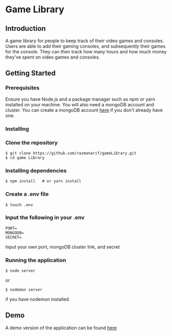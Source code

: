 # Game Library

## Introduction
A game library for people to keep track of their video games and consoles. Users are able to add their gaming consoles, and subsequently their games for the console. They can then track how many hours and how much money they've spent on video games and consoles.

## Getting Started


### Prerequisites
Ensure you have Node.js and a package manager such as npm or yarn installed on your machine. You will also need a mongoDB account and cluster. You can create a mongoDB account [here](https://www.mongodb.com) if you don't already have one.


### Installing

### Clone the repository
```
$ git clone https://github.com/razmanarif/gameLibrary.git
$ cd game Library
```

### Installing dependencies
```
$ npm install   # or yarn install
```

### Create a .env file
```
$ touch .env
```

### Input the following in your .env
```
PORT=
MONGODB=
SECRET=
```
Input your own port, mongoDB cluster link, and secret

### Running the application
```
$ node server
```
or 
```
$ nodemon server
```
if you have nodemon installed 


## Demo 
A demo version of the application can be found [here](https://play-folio.onrender.com/)
